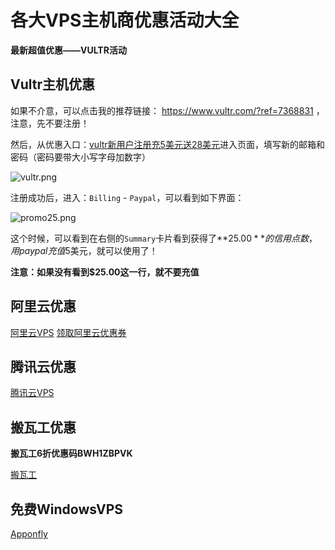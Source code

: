 # 各大VPS主机商优惠活动大全

**最新超值优惠——VULTR活动**

## Vultr主机优惠

如果不介意，可以点击我的推荐链接： https://www.vultr.com/?ref=7368831 ，注意，先不要注册！

然后，从优惠入口：[vultr新用户注册充5美元送28美元](http://zhuweisheng.com.cn/go?id=vultrpromo)进入页面，填写新的邮箱和密码（密码要带大小写字母加数字）

![vultr.png](https://i.loli.net/2018/04/02/5ac1be4b9be88.png)

注册成功后，进入：`Billing` - `Paypal`，可以看到如下界面：

![promo25.png](https://i.loli.net/2018/04/02/5ac1c4e16e408.png)

这个时候，可以看到在右侧的`Summary`卡片看到获得了**$25.00**的信用点数，用paypal充值$5美元，就可以使用了！

**注意：如果没有看到$25.00这一行，就不要充值**

## 阿里云优惠

[阿里云VPS](http://zhuweisheng.com.cn/go?id=aliyun)
[领取阿里云优惠券](http://zhuweisheng.com.cn/go?id=aliquan)

## 腾讯云优惠

[腾讯云VPS](http://zhuweisheng.com.cn/go?id=qcloud)

## 搬瓦工优惠

**搬瓦工6折优惠码BWH1ZBPVK**

[搬瓦工](http://zhuweisheng.com.cn/go?id=bwg)

## 免费WindowsVPS

[Apponfly](https://www.apponfly.com/ "免费领取一个月Windows主机")